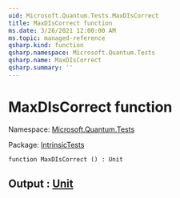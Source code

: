 ```yaml
---
uid: Microsoft.Quantum.Tests.MaxDIsCorrect
title: MaxDIsCorrect function
ms.date: 3/26/2021 12:00:00 AM
ms.topic: managed-reference
qsharp.kind: function
qsharp.namespace: Microsoft.Quantum.Tests
qsharp.name: MaxDIsCorrect
qsharp.summary: ''
---
```


# MaxDIsCorrect function

Namespace: [Microsoft.Quantum.Tests](xref:Microsoft.Quantum.Tests)

Package: [IntrinsicTests](https://nuget.org/packages/IntrinsicTests)




```qsharp
function MaxDIsCorrect () : Unit
```


## Output : [Unit](xref:microsoft.quantum.lang-ref.unit)

